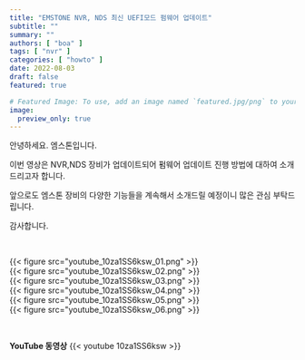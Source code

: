 ```yaml
---
title: "EMSTONE NVR, NDS 최신 UEFI모드 펌웨어 업데이트"
subtitle: ""
summary: ""
authors: [ "boa" ]
tags: [ "nvr" ]
categories: [ "howto" ]
date: 2022-08-03
draft: false
featured: true

# Featured Image: To use, add an image named `featured.jpg/png` to your page's folder.
image:
  preview_only: true
---
```


안녕하세요. 엠스톤입니다. 

이번 영상은 NVR,NDS 장비가 업데이트되어 펌웨어 업데이트 진행 방법에 대하여 소개 드리고자 합니다.

앞으로도 엠스톤 장비의 다양한 기능들을 계속해서 소개드릴 예정이니 많은 관심 부탁드립니다. 

감사합니다.


&nbsp;

<div class="container"><div class="row no-gutters">
<div class="col-sm-6">{{< figure src="youtube_10za1SS6ksw_01.png" >}}</div>
<div class="col-sm-6">{{< figure src="youtube_10za1SS6ksw_02.png" >}}</div>
<div class="col-sm-6">{{< figure src="youtube_10za1SS6ksw_03.png" >}}</div>
<div class="col-sm-6">{{< figure src="youtube_10za1SS6ksw_04.png" >}}</div>
<div class="col-sm-6">{{< figure src="youtube_10za1SS6ksw_05.png" >}}</div>
<div class="col-sm-6">{{< figure src="youtube_10za1SS6ksw_06.png" >}}</div>
</div></div>

&nbsp;

**YouTube 동영상**
{{< youtube 10za1SS6ksw >}}



